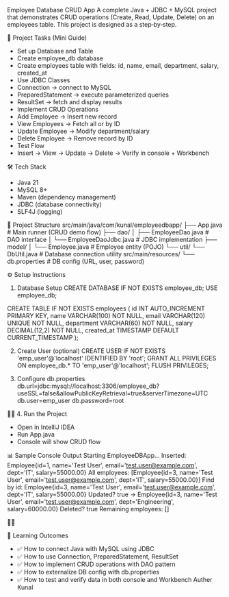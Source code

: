Employee Database CRUD App
A complete Java + JDBC + MySQL project that demonstrates CRUD operations (Create, Read, Update, Delete) on an employees table.
This project is designed as a step‑by‑step.

📌 Project Tasks (Mini Guide)
- Set up Database and Table
- Create employee_db database
- Create employees table with fields: id, name, email, department, salary, created_at
- Use JDBC Classes
- Connection → connect to MySQL
- PreparedStatement → execute parameterized queries
- ResultSet → fetch and display results
- Implement CRUD Operations
- Add Employee → Insert new record
- View Employees → Fetch all or by ID
- Update Employee → Modify department/salary
- Delete Employee → Remove record by ID
- Test Flow
- Insert → View → Update → Delete → Verify in console + Workbench

🛠️ Tech Stack
- Java 21
- MySQL 8+
- Maven (dependency management)
- JDBC (database connectivity)
- SLF4J (logging)

📂 Project Structure
src/main/java/com/kunal/employeedbapp/
 ├── App.java                  # Main runner (CRUD demo flow)
 ├── dao/
 │    ├── EmployeeDao.java     # DAO interface
 │    └── EmployeeDaoJdbc.java # JDBC implementation
 ├── model/
 │    └── Employee.java        # Employee entity (POJO)
 └── util/
      └── DbUtil.java          # Database connection utility
src/main/resources/
 └── db.properties             # DB config (URL, user, password)



⚙️ Setup Instructions
1. Database Setup
CREATE DATABASE IF NOT EXISTS employee_db;
USE employee_db;

CREATE TABLE IF NOT EXISTS employees (
  id INT AUTO_INCREMENT PRIMARY KEY,
  name VARCHAR(100) NOT NULL,
  email VARCHAR(120) UNIQUE NOT NULL,
  department VARCHAR(60) NOT NULL,
  salary DECIMAL(12,2) NOT NULL,
  created_at TIMESTAMP DEFAULT CURRENT_TIMESTAMP
);


2. Create User (optional)
CREATE USER IF NOT EXISTS 'emp_user'@'localhost' IDENTIFIED BY 'root';
GRANT ALL PRIVILEGES ON employee_db.* TO 'emp_user'@'localhost';
FLUSH PRIVILEGES;


3. Configure db.properties
db.url=jdbc:mysql://localhost:3306/employee_db?useSSL=false&allowPublicKeyRetrieval=true&serverTimezone=UTC
db.user=emp_user
db.password=root


4. Run the Project
- Open in IntelliJ IDEA
- Run App.java
- Console will show CRUD flow

📊 Sample Console Output
Starting EmployeeDBApp...
Inserted: Employee{id=1, name='Test User', email='test.user@example.com', dept='IT', salary=55000.00}
All employees: [Employee{id=3, name='Test User', email='test.user@example.com', dept='IT', salary=55000.00}]
Find by id: Employee{id=3, name='Test User', email='test.user@example.com', dept='IT', salary=55000.00}
Updated? true -> Employee{id=3, name='Test User', email='test.user@example.com', dept='Engineering', salary=60000.00}
Deleted? true
Remaining employees: []



📌 Learning Outcomes
- ✅ How to connect Java with MySQL using JDBC
- ✅ How to use Connection, PreparedStatement, ResultSet
- ✅ How to implement CRUD operations with DAO pattern
- ✅ How to externalize DB config with db.properties
- ✅ How to test and verify data in both console and Workbench
Auther
Kunal
